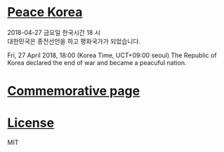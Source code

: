 # [Peace Korea](https://github.com/qvil/peacekorea)

2018-04-27 금요일 한국시간 18 시  
대한민국은 종전선언을 하고 평화국가가 되었습니다.

Fri, 27 April 2018, 18:00 (Korea Time, UCT+09:00 seoul)
The Republic of Korea declared the end of war and became a peacuful nation.

# [Commemorative page](https://qvil.github.io/peacekorea/)

# [License](https://github.com/qvil/peacekorea/blob/master/LICENSE)

MIT
